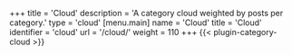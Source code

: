 +++
title = 'Cloud'
description = 'A category cloud weighted by posts per category.'
type = 'cloud'
[menu.main]
name = 'Cloud'
title = 'Cloud'
identifier = 'cloud'
url = '/cloud/'
weight = 110
+++
{{< plugin-category-cloud >}}